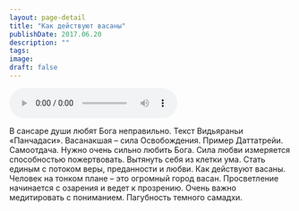 ```yaml
---
layout: page-detail
title: "Как действуют васаны"
publishDate: 2017.06.20
description: ""
tags:
image:
draft: false
---
```


<audio title="2017.06.20 - Как действуют васаны.mp3" src="https://filer-api.advayta.org/v1.0/public/files/75409" controls=""></audio>

 В сансаре души любят Бога неправильно. Текст Видьяраньи «Панчадаси». Васанакшая – сила Освобождения. Пример Даттатрейи. Самоотдача. Нужно очень сильно любить Бога. Сила любви измеряется способностью пожертвовать. Вытянуть себя из клетки ума. Стать единым с потоком веры, преданности и любви. Как действуют васаны. Человек на тонком плане – это огромный город васан. Просветление начинается с озарения и ведет к прозрению. Очень важно медитировать с пониманием. Пагубность темного самадхи. 

  
